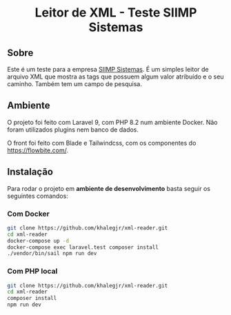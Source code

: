 <h1 align="center">Leitor de XML - Teste SIIMP Sistemas</h1>


## Sobre

Este é um teste para a empresa [SIIMP Sistemas](https://siimp.com.br/). É um simples leitor de arquivo XML que mostra as tags que possuem algum valor atribuído e o seu caminho. Também tem um campo de pesquisa.

## Ambiente

O projeto foi feito com Laravel 9, com PHP 8.2 num ambiente Docker. Não foram utilizados plugins nem banco de dados.

O front foi feito com Blade e Tailwindcss, com os componentes do https://flowbite.com/.

## Instalação

Para rodar o projeto em __ambiente de desenvolvimento__ basta seguir os seguintes comandos:

### Com Docker
```bash
git clone https://github.com/khalegjr/xml-reader.git
cd xml-reader
docker-compose up -d
docker-compose exec laravel.test composer install
./vendor/bin/sail npm run dev
```

### Com PHP local
```bash
git clone https://github.com/khalegjr/xml-reader.git
cd xml-reader
composer install
npm run dev
```

